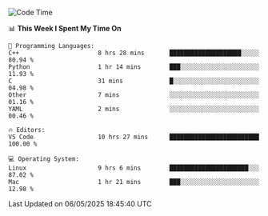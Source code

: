 
<!--START_SECTION:waka-->
![Code Time](http://img.shields.io/badge/Code%20Time-3%2C367%20hrs%2018%20mins-blue)

📊 **This Week I Spent My Time On** 

```text
💬 Programming Languages: 
C++                      8 hrs 28 mins       ████████████████████░░░░░   80.94 % 
Python                   1 hr 14 mins        ███░░░░░░░░░░░░░░░░░░░░░░   11.93 % 
C                        31 mins             █░░░░░░░░░░░░░░░░░░░░░░░░   04.98 % 
Other                    7 mins              ░░░░░░░░░░░░░░░░░░░░░░░░░   01.16 % 
YAML                     2 mins              ░░░░░░░░░░░░░░░░░░░░░░░░░   00.46 % 

🔥 Editors: 
VS Code                  10 hrs 27 mins      █████████████████████████   100.00 % 

💻 Operating System: 
Linux                    9 hrs 6 mins        ██████████████████████░░░   87.02 % 
Mac                      1 hr 21 mins        ███░░░░░░░░░░░░░░░░░░░░░░   12.98 % 
```


 Last Updated on 06/05/2025 18:45:40 UTC
<!--END_SECTION:waka-->

